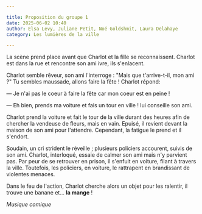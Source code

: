```yaml
---

title: Proposition du groupe 1
date: 2025-06-02 10:40
author: Elsa Levy, Juliane Petit, Noé Goldshmit, Laura Delahaye
category: Les lumières de la ville

---
```


La scène prend place avant que Charlot et la fille se reconnaissent. Charlot est dans la rue et rencontre son ami ivre, ils s'enlacent.

Charlot semble rêveur, son ami l'interroge : "Mais que t'arrive-t-il, mon ami ?" Tu sembles maussade, allons faire la fête ! Charlot répond:

— Je n'ai pas le coeur à faire la fête car mon coeur est en peine !

— Eh bien, prends ma voiture et fais un tour en ville ! lui conseille son ami.

Charlot prend la voiture et fait le tour de la ville durant des heures afin de chercher la vendeuse de fleurs, mais en vain. Epuisé, il revient devant la maison de son ami pour l'attendre. Cependant, la fatigue le prend et il s'endort.

Soudain, un cri strident le réveille ; plusieurs policiers accourent, suivis de son ami. Charlot, interloqué, essaie de calmer son ami mais n'y parvient pas. Par peur de se retrouver en prison, il s'enfuit en voiture, filant à travers la ville. Toutefois, les policiers, en voiture, le rattrapent en brandissant de violentes menaces.

Dans le feu de l'action, Charlot cherche alors un objet pour les ralentir, il trouve une banane et... **la mange** !



*Musique comique*
